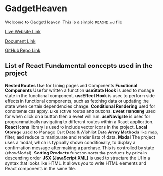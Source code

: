 # GadgetHeaven

Welcome to GadgetHeaven! This is a simple `README.md` file

[Live Website Link]()

[Document Link](https://github.com/programming-hero-web-course-4/b10a8-gadget-heaven-designersalim)

[GitHub Repo Link](https://github.com/programming-hero-web-course-4/b10a8-gadget-heaven-designersalim)

## List of React Fundamental concepts used in the project

**Nested Routes** Use for Lining pages and Components
**Functional Components** Use for written a function
**useState Hook** is used to manage state in the functional component.
**useEffect Hook**  is used to perform side effects in functional components, such as fetching data or updating the state when certain dependencies change.
**Conditional Rendering** used for conditional css apply. Like active routes and buttons.
**Event Handling** used for when click on a button then a event will run.
**useNavigate** is used for programmatically navigating to different routes within a React application.
**React Icons** library is used to include vector icons in the project.
**Local Storage** used to Manage Cart Data & Wishlist Data
**Array Methods** like map, filter, and reduce to manipulate and render lists of data.
**Modal** The project uses a modal, which is typically shown conditionally, to display a confirmation message after making a purchase. This is controlled by state (showModal).
**Sorting Products** function sorts the products by price in descending order.
**JSX (JavaScript XML)** is used to structure the UI in a syntax that looks like HTML. It allows you to write HTML elements and React components in the same file.